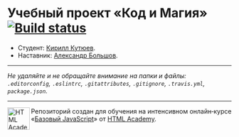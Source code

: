 # Учебный проект «Код и Магия» [![Build status][travis-image]][travis-url]

* Студент: [Кирилл Кутюев](https://up.htmlacademy.ru/javascript/10/user/343219).
* Наставник: [Александр Большов](https://up.htmlacademy.ru/javascript/10/user/179111).

---

_Не удаляйте и не обращайте внимание на папки и файлы:_<br>
_`.editorconfig`, `.eslintrc`, `.gitattributes`, `.gitignore`, `.travis.yml`, `package.json`._

---

<a href="https://htmlacademy.ru/intensive/javascript"><img align="left" width="50" height="50" title="HTML Academy" src="https://up.htmlacademy.ru/static/img/intensive/javascript/logo-for-github.svg"></a>

Репозиторий создан для обучения на интенсивном онлайн‑курсе «[Базовый JavaScript](https://htmlacademy.ru/intensive/javascript)» от [HTML Academy](https://htmlacademy.ru).

[travis-image]: https://travis-ci.org/htmlacademy-javascript/343219-code-and-magick.svg?branch=master
[travis-url]: https://travis-ci.org/htmlacademy-javascript/343219-code-and-magick
